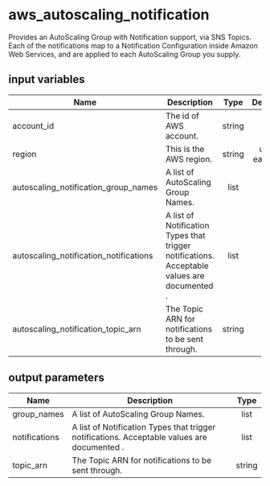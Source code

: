 # aws_autoscaling_notification

Provides an AutoScaling Group with Notification support, via SNS Topics. Each of the notifications map to a Notification Configuration inside Amazon Web Services, and are applied to each AutoScaling Group you supply.

## input variables

| Name | Description | Type | Default | Required |
|------|-------------|:----:|:-----:|:-----:|
|account_id|The id of AWS account.|string||Yes|
|region|This is the AWS region.|string|us-east-1|Yes|
|autoscaling_notification_group_names|A list of AutoScaling Group Names.|list||Yes|
|autoscaling_notification_notifications|A list of Notification Types that trigger notifications. Acceptable values are documented .|list||Yes|
|autoscaling_notification_topic_arn|The Topic ARN for notifications to be sent through.|string||Yes|

## output parameters

| Name | Description | Type |
|------|-------------|:----:|
|group_names|A list of AutoScaling Group Names.|list|
|notifications|A list of Notification Types that trigger notifications. Acceptable values are documented .|list|
|topic_arn|The Topic ARN for notifications to be sent through.|string|

